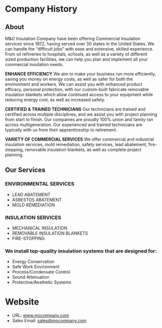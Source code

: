 # Company History

## About
M&O Insulation Company have been offering Commercial Insulation services since 1972, having served over 30 states in the United States. We can handle the “difficult jobs” with ease and extensive, skilled experience. From oil refineries to hospitals, schools, as well as a variety of different sized production facilities, we can help you plan and implement all your commercial insulation needs.

**ENHANCE EFFICIENCY**
We aim to make your business run more efficiently, saving you money on energy costs, as well as safer for both the environment and workers. We can assist you with enhanced product efficacy, personal protection, with our custom-built fabricate removable insulation blankets which allow continued access to your equipment while reducing energy cost, as well as increased safety.

**CERTIFIED & TRAINED TECHNICIANS**
Our technicians are trained and certified across multiple disciplines, and we assist you with project planning from start to finish. Our companies are proudly 100% union and family ran across multigeneration. Our experienced and trained technicians are typically with us from their apprenticeship to retirement.

**VARIETY OF COMMERCIAL SERVICES**
We offer commercial and industrial insulation services, mold remediation, safety services, lead abatement, fire-stopping, removable insulation blankets, as well as complete project planning.

## Our Services
### ENVIRONMENTAL SERVICES
  - LEAD ABATEMENT
  - ASBESTOS ABATEMENT
  - MOLD REMEDIATION
### INSULATION SERVICES
  - MECHANICAL INSULATION
  - REMOVABLE INSULATION BLANKETS
  - FIRE-STOPPING

### We install top-quality insulation systems that are designed for:
- Energy Conservation
- Safe Work Environment
- Process/Condensate Control
- Sound Attenuation
- Protective/Aesthetic Systems

# Website
- URL: www.mocompany.com
- Sales Email: sales@mocompany.com